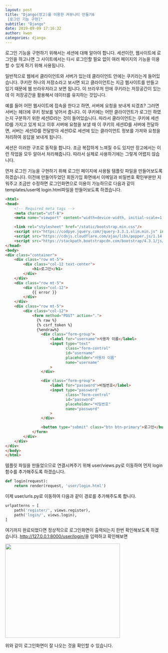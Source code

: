 ```yaml
---
layout: post
title: "Django(장고)를 이용한 커뮤니티 만들기6
 [로그인 기능 구현]"
subtitle: "Django"
date: 2019-09-09 17:16:32
author: kwon
categories: django
---
```

로그인 기능을 구현하기 위해서는 세션에 대해 알아야 합니다. 세션이란, 웹사이트에 로그인을 하고나면 그 사이트에서는 다시 로그인할 필요 없이 여러 페이지의 기능을 이용할 수 있게 하기 위해 사용됩니다.

일반적으로 웹에서 클라이언트와 서버가 있는데 클라이언트 안에는 쿠키라는게 들어있습니다. 쿠키란 하나의 저장소라고 보시면 되고 클라이언트는 지금 웹사이트를 만들고 있기 때문에 웹 브라우저라고 보면 됩니다. 이 브라우저 안에 쿠키라는 저장공간이 있는데 이 저장공간을 활용해서 데이터를 유지하는 것입니다.

 예를 들어 어떤 웹사이트에 접속을 한다고 하면, 서버에 요청을 보내게 되겠죠? 그러면 서버는 헤더에 쿠키 정보를 넣어서 줍니다. 이 쿠키에는 어떤 클라이언트가 로그인 하였는지 구분하기 위한 세션ID라는 것이 들어있습니다. 따라서 클라이언트는 쿠키에 세션ID를 가지고 있게 되고 이후 서버에 요청을 보낼 때 이 쿠키의 세션ID를 서버에 전달하면, 서버는 세션ID를 전달받아 세션ID로 세션에 있는 클라이언트 정보를 가져와 요청을 처리하여 응답을 보내게 됩니다.

세션은 이러한 구조로 동작을 합니다. 조금 복잡하게 느껴질 수도 있지만 장고에서는 이런 작업을 모두 알아서 처리해줍니다. 따라서 실제로 사용하기에는 그렇게 어렵지 않습니다.

먼저 로그인 기능을 구현하기 위해 로그인 페이지에 사용될 템플릿 파일을 만들어보도록 하겠습니다. 이전에 만들어두었던 회원가입 화면에서 이메일과 비밀번호 확인부분만 지워주고 조금만 수정하면 로그인화면으로 이용이 가능하므로 다음과 같이 templates/user에 login.html파일을 만들어보도록 하겠습니다.

```html
<html>
<head>
    <!-- Required meta tags -->
    <meta charset="utf-8">
    <meta name="viewport" content="width=device-width, initial-scale=1, shrink-to-fit=no">

    <link rel="stylesheet" href="/static/bootstrap.min.css"/>
    <script src="https://codpye.jquery.com/jquery-3.3.1.slim.min.js" integrity="sha384-q8i/X+965DzO0rT7abK41JStQIAqVgRVzpbzo5smXKp4YfRvH+8abtTE1Pi6jizo" crossorigin="anonymous"></script>
    <script src="https://cdnjs.cloudflare.com/ajax/libs/popper.js/1.14.7/umd/popper.min.js" integrity="sha384-UO2eT0CpHqdSJQ6hJty5KVphtPhzWj9WO1clHTMGa3JDZwrnQq4sF86dIHNDz0W1" crossorigin="anonymous"></script>
    <script src="https://stackpath.bootstrapcdn.com/bootstrap/4.3.1/js/bootstrap.min.js" integrity="sha384-JjSmVgyd0p3pXB1rRibZUAYoIIy6OrQ6VrjIEaFf/nJGzIxFDsf4x0xIM+B07jRM" crossorigin="anonymous"></script>
</head>
<body>
<div class="container">
    <div class="row mt-5">
        <div class="col-12 text-center">
            <h1>로그인</h1>
        </div>
    </div>
    <div class="row mt-5">
        <div class="col-12">
            {{ error }}
        </div>
    </div>
    <div class="row mt-5">
        <div class="col-12">
            <form method="POST" action=".">
              {% raw %}
              {% csrf_token %}
              {%endraw%}
                <div class="form-group">
                    <label for="username">사용자 이름</label>
                    <input type="text"
                           class="form-control"
                           id="username"
                           placeholder="사용자 이름"
                           name="username"
                    >
                </div>

                <div class="form-group">
                    <label for="password">비밀번호</label>
                    <input type="password"
                           class="form-control"
                           id="password"
                           placeholder="비밀번호"
                           name="password"
                    >
                </div>

                <button type="submit" class="btn btn-primary">로그인</button>
            </form>
        </div>
    </div>
</div>
</body>
</html>

```
템플릿 파일을 만들었으므로 연결시켜주기 위해 user/views.py로 이동하여 먼저 login함수를 추가해주도록 하겠습니다.

```python
def login(request):
    return render(request, 'user/login.html')
```
이제 user/urls.py로 이동하여 다음과 같이 경로를 추가해주도록 합니다.

```python
urlpatterns = [
    path('register/', views.register),
    path('login/', views.login),
]
```
여기까지 완료되었다면 정상적으로 로그인화면이 출력되는지 한번 확인해보도록 하겠습니다.
<http://127.0.0.1:8000/user/login/>을 입력하고 확인해보면

<div style="width: 90%; height: 300px;">
    <img src="https://kyu9341.github.io/assets/django16.png" style="width: 90%
    ; height: 300px;">
</div>

위와 같이 로그인화면이 잘 나오는 것을 확인할 수 있습니다.
